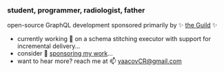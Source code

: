 ### student, programmer, radiologist, father

open-source GraphQL development sponsored primarily by ✨ [the Guild](https://the-guild.dev/) ✨

- currently working 🔭 on a schema stitching executor with support for incremental delivery...
- consider 🌱 [sponsoring my work](https://github.com/sponsors/yaacovCR/)...
- want to hear more? reach me at 📫 [yaacovCR@gmail.com](mailto:yaacovCR@gmail.com)
